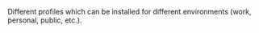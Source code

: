 Different profiles which can be installed for different environments (work, personal, public, etc.).
